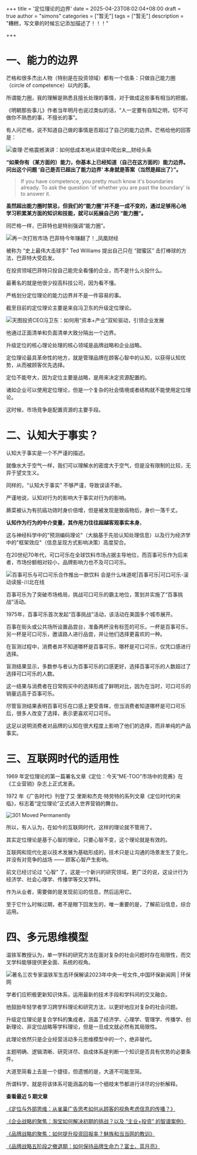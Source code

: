 +++
title = '定位理论的边界'
date = 2025-04-23T08:02:04+08:00
draft = true
author = "simons"
categories = ["暂无"]
tags = ["暂无"]
description = "糟糕，写文章的时候忘记添加描述了！！！"

+++

# 一、能力的边界

芒格和很多杰出人物（特别是在投资领域）都有一个信条：只做自己能力圈（circle of competence）以内的事。

所谓能力圈，我的理解是熟悉且擅长处理的事情，对于做成这些事有相当的把握。

《明朝那些事儿》作者当年明月也说过类似的话，“人一定要有自知之明，切不可做你不熟悉的事，不擅长的事”。

有人问芒格，说不知道自己做的事情是否超过了自己的能力边界。芒格给他的回答是：

![查理·芒格震撼演讲：如何低成本地从错误中爬出来__财经头条](https://n.sinaimg.cn/sinakd202113s/103/w1080h623/20210103/e726-kherpxx3252015.png)

**“如果你有（某方面的）能力，你基本上已经知道（自己在这方面的）能力边界。问出这个问题 ‘自己是否已超出了能力边界’ 本身就是答案（当然是超出了）”。**

> If you have competence, you pretty much know it's boundaries already. To ask the question 'of whether you are past the boundary' is to answer it.

**虽然超出能力圈时禁忌，但我们的“能力圈”并不是一成不变的，通过足够用心地学习积累某方面的知识和技能，就可以拓展自己的 “能力圈”。**

同芒格一样，巴菲特也是特别强调“能力圈”。

![再一次打败市场 巴菲特今年赚翻了！_凤凰财经](https://ts1.tc.mm.bing.net/th/id/R-C.38f48ff4cc9f320882fd3cf10965bfb8?rik=Umi7p28T%2bCswRg&riu=http%3a%2f%2fp2.ifengimg.com%2fa%2f2016_37%2f44f468984913875_size267_w1536_h1119.jpg&ehk=MOq7rUayPeNop0bzyq8p8JLZfKIpW7Eugx77ewIn1YA%3d&risl=&pid=ImgRaw&r=0)

被称为 “史上最伟大击球手” Ted Williams 提出自己只在 “甜蜜区” 击打棒球的方法，巴菲特大受启发。

在投资领域巴菲特只投自己能完全看懂的企业，而不是什么火投什么。

最著名的就是他很少投高科技公司，因为看不懂。

严格划分定位理论的能力边界并不是一件容易的事。

截至目前的定位理论主要是来自冯卫东的升级定位理论。

![天图投资CEO冯卫东：如何用“资本+产业”双轮驱动，引领企业发展](https://ts1.tc.mm.bing.net/th/id/R-C.d2b596dc02ec4950ba5a634a7f60c97f?rik=XLsnulznBzFq8w&riu=http%3a%2f%2fwww.dingweililun.com%2fueditor%2fphp%2fupload%2fimage%2f20201021%2f1603260748152518.jpeg&ehk=5kj9%2ftcx6b75ZnkXA8MDqN1fzcXMM6nOR1AAKSygkLs%3d&risl=&pid=ImgRaw&r=0)

他通过正面清单和负面清单大致分隔出一个边界。

升级定位的核心理论处理的核心领域是品牌战略和企业战略。

定位理论最具革命性的地方，就是管理品牌在顾客心智中的认知，以获得认知优势，从而被顾客优先选择。

定位不能夸大，因为定位主要是战略，是用来决定资源配置的。

诸如企业可以使用定位理论，但是一个复杂的社会情境或者结构就不能使用定位理论。

这时候，市场竞争是配置资源的主要手段。



# 二、认知大于事实？

认知大于事实是一个不严谨的描述。

就像水大于空气一样，我们可以理解水的密度大于空气，但是没有限制的比较，无异于望文生义。

同样的，“认知大于事实” 不够严谨，导致误读不断。

严谨地说，认知对行为的影响大于事实对行为的影响。

蕨菜被认为有抗癌功效时身价倍增，但是被发现是致癌物后，身价一落千丈。

**认知作为行为的中介变量，其作用力往往超越客观事实本身**。

这与神经科学中的"预测编码理论"（大脑基于先验认知处理信息）以及行为经济学中的"框架效应"（信息呈现方式影响决策）高度契合。

在20世纪70年代，可口可乐在全球饮料市场占据主导地位，而百事可乐作为后来者，市场份额相对较小，品牌影响力也不及可口可乐。

![百事可乐与可口可乐合作推出一款饮料 会是什么味道呢|百事可乐|可口可乐-滚动读报-川北在线](https://img.3dmgame.com/uploads/images/news/20181222/1545470174_165488.jpg)

百事可乐为了突破市场格局，挑战可口可乐的霸主地位，策划并实施了“百事挑战”活动。

1975年，百事可乐首次发起“百事挑战”活动，该活动在美国多个城市展开。

百事在街头或公共场所设置品尝台，准备两杯没有标签的可乐，一杯是百事可乐，另一杯是可口可乐，邀请路人进行品尝，并让他们选择更喜欢的一种。

在盲测过程中，消费者并不知道哪杯是百事可乐，哪杯是可口可乐，仅凭口感进行选择。

盲测结果显示，多数参与者认为百事可乐的口感更好，选择百事可乐的人数超过了选择可口可乐的人数。

这一结果与消费者在日常购买中的选择形成了鲜明对比，因为在当时，可口可乐的销量远高于百事可乐。

尽管盲测结果表明百事可乐在口感上更受青睐，但当消费者知道哪杯是可口可乐后，很多人改变了选择，表示更喜欢可口可乐。

这足以说明消费者对品牌的认知在很大程度上影响了他们的选择，而非单纯的产品事实。



# 三、互联网时代的适用性

1969 年定位理论的第一篇署名文章《定位：今天“ME-TOO”市场中的竞赛》在《工业营销》杂志上正式发表。

1972 年《广告时代》刊登了艾·里斯和杰克·特劳特的系列文章《定位时代的来临》，标志着“定位理论”正式进入世界营销的舞台。

![301 Moved Permanently](https://ts1.tc.mm.bing.net/th/id/R-C.2dea58c7aa4a3322dd5e7b6b9280b777?rik=TtLm6oC%2fAiocAQ&riu=http%3a%2f%2fpic.baike.soso.com%2fp%2f20120906%2f20120906121920-252982863.jpg&ehk=i0xwDOeQM7eI3%2f5cqy%2bSk%2fDIWkb4F3ZFfKQifNqsN7k%3d&risl=&pid=ImgRaw&r=0)

所以，有人认为，在如今的互联网时代，这样的理论就不管用了。

其实定位理论是基于心智的理论，只要心智不变，这个理论就是有效的。

互联网和现代化是以技术发展为基础形成的，技术只是让沟通的场景发生了变化，并没有对竞争的战场 —— 顾客心智产生影响。

前文已经讨论过 “心智” 了，这是一个新兴的研究领域，更广泛的说，这设计行为经济学、社会心理学、传播学等交叉学科。

作为从业者，需要做的是发现前沿的信息，然后运用它。

至于它什么时候过期，者不是眼下回发生的，唯一重要的是，了解前沿信息，综合运用。



# 四、多元思维模型

温铁军教授认为，单一学科的研究方法在面对复杂的社会问题时存在局限性，而交叉学科能够提供更全面、系统的视角。

![著名三农专家温铁军生态环保解读2023年中央一号文件_中国环保新闻网 | 环保网](https://ts1.tc.mm.bing.net/th/id/R-C.ee35b68eedee4a4d5ba635836570628e?rik=9OS0sbpbkVpuPg&riu=http%3a%2f%2fwww.cepnews.com.cn%2fuploads%2fallimg%2f230215%2f1P0015c9_0.jpg&ehk=ugJLpyKL2UeJHhxQA1SAYtiR5nvEPhl06nhVC0tNcl8%3d&risl=&pid=ImgRaw&r=0)

学者们应积极更新知识体系，运用最新的技术手段和学科间的交叉融合。

他鼓励年轻学者学习跨学科理论和研究方法，以更好地应对复杂的社会问题。

升级定位理论是复合学科的集成者，涵盖了经济学、心理学、管理学、传播学、创新理论、非定位战略等学科理论，但是一旦成文就必然有其局限性。

此理论依然只是企业经营活动多元思维模型中的一个，绝非替代。

主题明确、逻辑清晰、研究详尽、自成体系是判断一个知识是否具有优势的必要条件。

大道至简看上去是一个捷径，但遗憾的是，大道不可能至简。

所谓科学，就是将该体系可能涵盖的每一个细枝末节都进行详尽的分析解释。





**查看最近 5 期文章**



[《定位与外部思维：从雀巢广告思考如何从顾客的视角考虑信息的传播？》](https://mp.weixin.qq.com/s/VAvlGXDhGe0OHflVghWHPg)

[《企业战略的聚焦：淘宝如何解决初期的挑战？以及 “主业+投资” 的智谱案例》](https://mp.weixin.qq.com/s?__biz=Mzg3ODU1NTA4Mw==&mid=2247485117&idx=1&sn=50e738fa896b7c98e09f728f505eecfe&scene=21#wechat_redirect)

[《品牌战略的聚焦：如何提升投资回报率？魅族和当当网的教训》](https://mp.weixin.qq.com/s?__biz=Mzg3ODU1NTA4Mw==&mid=2247485104&idx=1&sn=9171cb5b7ccbe5c9ead275e26d423f4b&scene=21#wechat_redirect)

[《品牌战略五阶段之撤退期：如何保持品牌生命力？富士、蓝月亮》](https://mp.weixin.qq.com/s?__biz=Mzg3ODU1NTA4Mw==&mid=2247485070&idx=1&sn=2aff28757a5e7edd42b0b94e162a4b37&scene=21#wechat_redirect)

